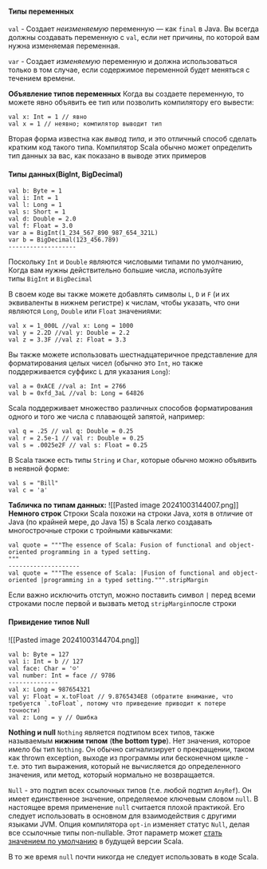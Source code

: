 #### **Типы переменных**
`val` - Создает _неизменяемую_ переменную — как `final` в Java. Вы всегда должны создавать переменную с `val`, если нет причины, по которой вам нужна изменяемая переменная.

`var` - Создает _изменяемую_ переменную и должна использоваться только в том случае, если содержимое переменной будет меняться с течением времени.

**Объявление типов переменных**
Когда вы создаете переменную, то можете явно объявить ее тип или позволить компилятору его вывести:
```
val x: Int = 1 // явно 
val x = 1 // неявно; компилятор выводит тип
```
Вторая форма известна как _вывод типа_, и это отличный способ сделать кратким код такого типа. Компилятор Scala обычно может определить тип данных за вас, как показано в выводе этих примеров

#### **Типы данных**(BigInt, BigDecimal)
```
val b: Byte = 1 
val i: Int = 1 
val l: Long = 1 
val s: Short = 1 
val d: Double = 2.0 
val f: Float = 3.0
var a = BigInt(1_234_567_890_987_654_321L) 
var b = BigDecimal(123_456.789)
-------------------
```
Поскольку `Int` и `Double` являются числовыми типами по умолчанию,
Когда вам нужны действительно большие числа, используйте типы `BigInt` и `BigDecimal`


В своем коде вы также можете добавлять символы `L`, `D` и `F` (и их эквиваленты в нижнем регистре) к числам, чтобы указать, что они являются `Long`, `Double` или `Float` значениями:
```
val x = 1_000L //val x: Long = 1000 
val y = 2.2D //val y: Double = 2.2 
val z = 3.3F //val z: Float = 3.3
```
Вы также можете использовать шестнадцатеричное представление для форматирования целых чисел (обычно это `Int`, но также поддерживается суффикс `L` для указания `Long`):
```
val a = 0xACE //val a: Int = 2766 
val b = 0xfd_3aL //val b: Long = 64826
```
Scala поддерживает множество различных способов форматирования одного и того же числа с плавающей запятой, например:
```
val q = .25 // val q: Double = 0.25 
val r = 2.5e-1 // val r: Double = 0.25 
val s = .0025e2F // val s: Float = 0.25
```
В Scala также есть типы `String` и `Char`, которые обычно можно объявить в неявной форме:
```
val s = "Bill" 
val c = 'a'
```
**Табличка по типам данных:**
![[Pasted image 20241003144007.png]]
**Немного строк**
Строки Scala похожи на строки Java, хотя в отличие от Java (по крайней мере, до Java 15) в Scala легко создавать многострочные строки с тройными кавычками:
```
val quote = """The essence of Scala: Fusion of functional and object-oriented programming in a typed setting.
"""
--------------------
val quote = """The essence of Scala: |Fusion of functional and object-oriented |programming in a typed setting.""".stripMargin
```
Если важно исключить отступ, можно поставить символ `|` перед всеми строками после первой и вызвать метод `stripMargin`после строки

#### **Привидение типов Null**
![[Pasted image 20241003144704.png]]
```
val b: Byte = 127 
val i: Int = b // 127 
val face: Char = '☺' 
val number: Int = face // 9786
--------------
val x: Long = 987654321 
val y: Float = x.toFloat // 9.8765434E8 (обратите внимание, что требуется `.toFloat`, потому что приведение приводит к потере точности)
val z: Long = y // Ошибка
```
**Nothing и null**
`Nothing` является подтипом всех типов, также называемым **нижним типом** (**the bottom type**). Нет значения, которое имело бы тип `Nothing`. Он обычно сигнализирует о прекращении, таком как thrown exception, выходе из программы или бесконечном цикле - т.е. это тип выражения, который не вычисляется до определенного значения, или метод, который нормально не возвращается.

`Null` - это подтип всех ссылочных типов (т.е. любой подтип `AnyRef`). Он имеет единственное значение, определяемое ключевым словом `null`. В настоящее время применение `null` считается плохой практикой. Его следует использовать в основном для взаимодействия с другими языками JVM. Опция компилятора `opt-in` изменяет статус `Null`, делая все ссылочные типы non-nullable. Этот параметр может [стать значением по умолчанию](https://docs.scala-lang.org/scala3/reference/experimental/explicit-nulls.html) в будущей версии Scala.

В то же время `null` почти никогда не следует использовать в коде Scala.